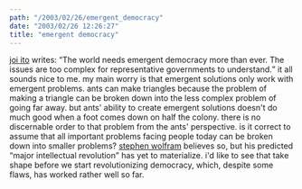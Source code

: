 ```yaml
---
path: "/2003/02/26/emergent_democracy" 
date: "2003/02/26 12:26:27" 
title: "emergent democracy" 
---
```

<p><a href="http://joi.ito.com/static/emergentdemocracy.html">joi ito</a> writes: <q>The world needs emergent democracy more than ever. The issues are too complex for representative governments to understand.</q> it all sounds nice to me. my main worry is that emergent solutions only work with emergent problems. ants can make triangles because the problem of making a triangle can be broken down into the less complex problem of going far away. but ants' ability to create emergent solutions doesn't do much good when a foot comes down on half the colony. there is no discernable order to that problem from the ants' perspective. is it correct to assume that all important problems facing people today can be broken down into smaller problems? <a href="http://www.wolframscience.com/summary/">stephen wolfram</a> believes so, but his predicted <q>major intellectual revolution</q> has yet to materialize. i'd like to see that take shape before we start revolutionizing democracy, which, despite some flaws, has worked rather well so far.</p>
